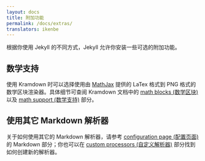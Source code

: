 ```yaml
---
layout: docs
title: 附加功能
permalink: /docs/extras/
translators: ikenbe
---
```


根据你使用 Jekyll 的不同方式，Jekyll 允许你安装一些可选的附加功能。 

## 数学支持

使用 Kramdown 时可以选择使用由 [MathJax](http://www.mathjax.org/) 提供的 LaTex 格式到 PNG 格式的数学区块渲染器。具体细节可查阅 Kramdown 文档中的 [math blocks (数学区块)](http://kramdown.gettalong.org/syntax.html#math-blocks) 以及 [math support (数学支持)](http://kramdown.gettalong.org/converter/html.html#math-support) 部分。

## 使用其它 Markdown 解析器

关于如何使用其它的 Markdown 解析器，请参考 [configuration page (配置页面)](/docs/configuration/#markdown-options) 的 Markdown 部分；你也可以在 [custom processors (自定义解析器)](/docs/configuration/#custom-markdown-processors) 部分找到如何创建新的解析器。
